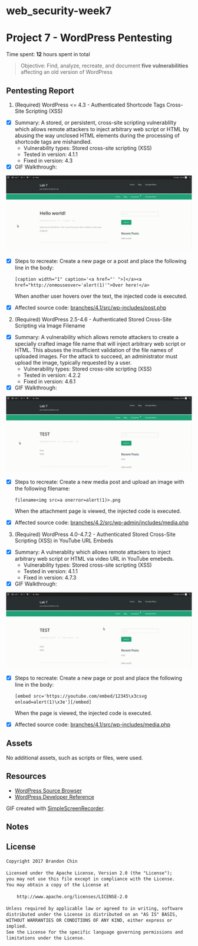 # web_security-week7
# Project 7 - WordPress Pentesting

Time spent: **12** hours spent in total

> Objective: Find, analyze, recreate, and document **five vulnerabilities** affecting an old version of WordPress

## Pentesting Report

1. (Required) WordPress <= 4.3 - Authenticated Shortcode Tags Cross-Site Scripting (XSS)
  - [x] Summary: A stored, or persistent, cross-site scripting vulnerablilty which allows remote attackers to inject arbitrary web script or HTML by abusing the way unclosed HTML elements during the processing of shortcode tags are mishandled.
    - Vulnerability types: Stored cross-site scripting (XSS)
    - Tested in version: 4.1.1
    - Fixed in version: 4.3
  - [x] GIF Walkthrough:

<img src='https://github.com/brandonmchin/CodePath/blob/master/Week7/Images/week7_demo1.gif' title='Demo 1' alt='Demo 1' /> 

  - [x] Steps to recreate: Create a new page or a post and place the following line in the body:

    ```
    [caption width="1" caption='<a href="' ">]</a><a href="http://onmouseover='alert(1)'">Over here!</a>
    ```

    When another user hovers over the text, the injected code is executed.

  - [x] Affected source code: [branches/4.1/src/wp-includes/post.php](https://core.trac.wordpress.org/browser/branches/4.1/src/wp-includes/post.php)

2. (Required) WordPress 2.5-4.6 - Authenticated Stored Cross-Site Scripting via Image Filename
  - [x] Summary: A vulnerability which allows remote attackers to create a specially crafted image file name that will inject arbitrary web script or HTML.  This abuses the insufficient validation of the file names of uploaded images.  For the attack to succeed, an administrator must upload the image, typically requested by a user.
    - Vulnerability types: Stored cross-site scripting (XSS)
    - Tested in version: 4.2.2
    - Fixed in version: 4.6.1
  - [x] GIF Walkthrough: 

<img src='https://github.com/brandonmchin/CodePath/blob/master/Week7/Images/week7_demo2.gif' title='Demo 2' alt='Demo 2' /> 

  - [x] Steps to recreate: Create a new media post and upload an image with the following filename:

    ```
    filename<img src=a onerror=alert(1)>.png
    ```

    When the attachment page is viewed, the injected code is executed.

  - [x] Affected source code: [branches/4.2/src/wp-admin/includes/media.php](https://core.trac.wordpress.org/browser/branches/4.2/src/wp-admin/includes/media.php)

3. (Required) WordPress  4.0-4.7.2 - Authenticated Stored Cross-Site Scripting (XSS) in YouTube URL Embeds
  - [x] Summary: A vulnerablity which allows remote attackers to inject arbitrary web script or HTML via video URL in YouTube emebeds.
    - Vulnerability types: Stored cross-site scripting (XSS)
    - Tested in version: 4.1.1
    - Fixed in version: 4.7.3
  - [x] GIF Walkthrough: 

<img src='https://github.com/brandonmchin/CodePath/blob/master/Week7/Images/week7_demo3.gif' title='Demo 3' alt='Demo 3' /> 

  - [x] Steps to recreate: Create a new page or post and place the following line in the body:

    ```
    [embed src='https://youtube.com/embed/12345\x3csvg onload=alert(1)\x3e'][/embed]
    ```

    When the page is viewed, the injected code is executed.

  - [x] Affected source code: [branches/4.1/src/wp-includes/media.php](https://core.trac.wordpress.org/browser/branches/4.1/src/wp-includes/media.php) 

## Assets

No additional assets, such as scripts or files, were used.

## Resources

- [WordPress Source Browser](https://core.trac.wordpress.org/browser/)
- [WordPress Developer Reference](https://developer.wordpress.org/reference/)

GIF created with [SimpleScreenRecorder](http://www.maartenbaert.be/simplescreenrecorder/).

## Notes

## License

    Copyright 2017 Brandon Chin

    Licensed under the Apache License, Version 2.0 (the "License");
    you may not use this file except in compliance with the License.
    You may obtain a copy of the License at

        http://www.apache.org/licenses/LICENSE-2.0

    Unless required by applicable law or agreed to in writing, software
    distributed under the License is distributed on an "AS IS" BASIS,
    WITHOUT WARRANTIES OR CONDITIONS OF ANY KIND, either express or implied.
    See the License for the specific language governing permissions and
    limitations under the License.
